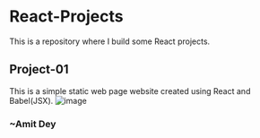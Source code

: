 # React-Projects
This is a repository where I build some React projects.

## Project-01
This is a simple static web page website created using React and Babel(JSX).
![image](https://user-images.githubusercontent.com/64111533/178960818-5eb94a4e-7c2f-4b13-a831-3e9f350e40c0.png)


### ~Amit Dey
